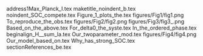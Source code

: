 address1Max_Planck_I.tex
maketitle_noindent_b.tex
noindent_SOC_compete.tex
Figure_1_plots_the.tex
figures/Fig1/fig1.png
To_reproduce_the_obs.tex
figures/Fig2/fig2.png
figures/Fig3/fig3_.png
Based_on_the_above.tex
For_delta0_the_syste.tex
In_the_ordered_phase.tex
beginalign_H__sum_la.tex
Our_twoparameter_mod.tex
figures/Fig4/fig4.png
Our_model_based_on.tex
Why_has_strong_SOC.tex
sectionReferences_be.tex